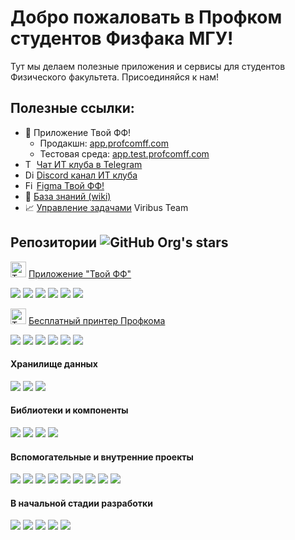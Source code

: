 # Добро пожаловать в Профком студентов Физфака МГУ!

Тут мы делаем полезные приложения и сервисы для студентов Физического факультета. Присоединяйся к нам!

## Полезные ссылки:
* 📱 Приложение Твой ФФ!
    * Продакшн: [app.profcomff.com](https://app.profcomff.com)
    * Тестовая среда: [app.test.profcomff.com](https://app.test.profcomff.com)
    ![]()
*  [<img alt="Telegram" height="14px" src="https://upload.wikimedia.org/wikipedia/commons/8/82/Telegram_logo.svg"/>](https://t.me/+eIMtCymYDepmN2Ey) [Чат ИТ клуба в Telegram](https://t.me/+eIMtCymYDepmN2Ey)
* [<img alt="Discord" height="14px" src="https://www.svgrepo.com/show/353655/discord-icon.svg"/>](https://discord.gg/W5jS3PfCjD) [Discord канал ИТ клуба](https://discord.gg/W5jS3PfCjD)
* [<img alt="Figma" height="14px" src="https://upload.wikimedia.org/wikipedia/commons/3/33/Figma-logo.svg"/>](https://to.profcomff.com/app-figma) [Figma Твой ФФ!](https://to.profcomff.com/app-figma)
* 📖 [База знаний (wiki)](https://github.com/profcomff/general/wiki)
* 📈 [Управление задачами](https://github.com/orgs/profcomff/projects/7) Viribus Team


## Репозитории <img alt="GitHub Org's stars" src="https://img.shields.io/github/stars/profcomff?labelColor=%2300bd61&color=%2300bd61">


[<img alt="Твой ФФ" width="25px" src="https://cdn.profcomff.com/app/logo/logo_ff.svg" />](https://app.profcomff.com)
[Приложение "Твой ФФ"](https://app.profcomff.com)

[![](https://img.shields.io/github/stars/profcomff/webapp-ui?color=blue&label=webapp-ui&logo=typescript&logoColor=blue&style=for-the-badge)](https://github.com/profcomff/webapp-ui)
[![](https://img.shields.io/github/stars/profcomff/services-api?color=green&label=services-api&logo=python&logoColor=green&style=for-the-badge)](https://github.com/profcomff/services-api)
[![](https://img.shields.io/github/stars/profcomff/timetable-api?color=green&label=timetable-api&logo=python&logoColor=green&style=for-the-badge)](https://github.com/profcomff/timetable-api)
[![](https://img.shields.io/github/stars/profcomff/auth-api?color=green&label=auth-api&logo=python&logoColor=green&style=for-the-badge)](https://github.com/profcomff/auth-api)
[![](https://img.shields.io/github/stars/profcomff/userdata-api?color=green&label=userdata-api&logo=python&logoColor=green&style=for-the-badge)](https://github.com/profcomff/userdata-api)
[![](https://img.shields.io/github/stars/profcomff/achievement-api?color=green&label=achievement-api&logo=python&logoColor=green&style=for-the-badge)](https://github.com/profcomff/achievement-api)


[<img alt="Твой ФФ" width="25px" src="https://cdn.profcomff.com/app/menu_icons/printer.svg" />](https://to.profcomff.com/print)
[Бесплатный принтер Профкома](https://to.profcomff.com/print)

[![](https://img.shields.io/github/stars/profcomff/print-webapp?color=yellow&label=print-webapp&logo=vuedotjs&logoColor=yellow&style=for-the-badge)](https://github.com/profcomff/print-webapp)
[![](https://img.shields.io/github/stars/profcomff/print-winapp?color=red&label=print-winapp&logo=csharp&logoColor=red&style=for-the-badge)](https://github.com/profcomff/print-winapp)
[![](https://img.shields.io/github/stars/profcomff/print-api?color=green&label=print-api&logo=python&logoColor=green&style=for-the-badge)](https://github.com/profcomff/print-api)
[![](https://img.shields.io/github/stars/profcomff/converter-api?color=green&label=converter-api&logo=python&logoColor=green&style=for-the-badge)](https://github.com/profcomff/converter-api)
[![](https://img.shields.io/github/stars/profcomff/print-vkbot?color=green&label=print-vkbot&logo=python&logoColor=green&style=for-the-badge)](https://github.com/profcomff/print-vkbot)
[![](https://img.shields.io/github/stars/profcomff/print-tgbot?color=green&label=print-tgbot&logo=python&logoColor=green&style=for-the-badge)](https://github.com/profcomff/print-tgbot)


#### Хранилище данных

[![](https://img.shields.io/github/stars/profcomff/dwh-definitions?color=green&label=dwh-definitions&logo=python&logoColor=green&style=for-the-badge)](https://github.com/profcomff/dwh-definitions)
[![](https://img.shields.io/github/stars/profcomff/dwh-pipelines?color=green&label=dwh-pipelines&logo=python&logoColor=green&style=for-the-badge)](https://github.com/profcomff/dwh-pipelines)
[![](https://img.shields.io/github/stars/profcomff/dwh-airflow?color=black&label=dwh-airflow&logo=gnubash&logoColor=black&style=for-the-badge)](https://github.com/profcomff/dwh-airflow)


#### Библиотеки и компоненты

[![](https://img.shields.io/github/stars/profcomff/logging-lib?color=green&label=logging-lib&logo=python&logoColor=green&style=for-the-badge)](https://github.com/profcomff/logging-lib)
[![](https://img.shields.io/github/stars/profcomff/marketing-api?color=green&label=marketing-api&logo=python&logoColor=green&style=for-the-badge)](https://github.com/profcomff/marketing-api)
[![](https://img.shields.io/github/stars/profcomff/auth-lib?color=green&label=auth-lib&logo=python&logoColor=green&style=for-the-badge)](https://github.com/profcomff/auth-lib)
[![](https://img.shields.io/github/stars/profcomff/preparation-timetable-data?color=green&label=preparation-timetable-data&logo=python&logoColor=green&style=for-the-badge)](https://github.com/profcomff/preparation-timetable-data)


#### Вспомогательные и внутренние проекты

[![](https://img.shields.io/github/stars/profcomff/.github?color=black&label=.github&logo=markdown&logoColor=black&style=for-the-badge)](https://github.com/profcomff/.github)
[![](https://img.shields.io/github/stars/profcomff/issue-github-tgbot?color=green&label=issue-github-tgbot&logo=python&logoColor=green&style=for-the-badge)](https://github.com/profcomff/issue-github-tgbot)
[![](https://img.shields.io/github/stars/profcomff/aciniformes-project?color=green&label=aciniformes-project&logo=python&logoColor=green&style=for-the-badge)](https://github.com/profcomff/aciniformes-project)
[![](https://img.shields.io/github/stars/profcomff/social-api?color=green&label=social-api&logo=python&logoColor=green&style=for-the-badge)](https://github.com/profcomff/social-api)
[![](https://img.shields.io/github/stars/profcomff/redirect-ci?color=green&label=redirect-ci&logo=python&logoColor=green&style=for-the-badge)](https://github.com/profcomff/redirect-ci)
[![](https://img.shields.io/github/stars/profcomff/db-kafka?color=black&label=db-kafka&logo=gnubash&logoColor=black&style=for-the-badge)](https://github.com/profcomff/db-kafka)
[![](https://img.shields.io/github/stars/profcomff/event-schema?color=green&label=event-schema&logo=python&logoColor=green&style=for-the-badge)](https://github.com/profcomff/event-schema)
[![](https://img.shields.io/github/stars/profcomff/cicd-api?color=green&label=cicd-api&logo=python&logoColor=green&style=for-the-badge)](https://github.com/profcomff/cicd-api)
[![](https://img.shields.io/github/stars/profcomff/fastapi-template?color=green&label=fastapi-template&logo=python&logoColor=green&style=for-the-badge)](https://github.com/profcomff/fastapi-template)


#### В начальной стадии разработки
[![](https://img.shields.io/github/stars/profcomff/rating-api?color=green&label=rating-api&logo=python&logoColor=green&style=for-the-badge)](https://github.com/profcomff/rating-api)
[![](https://img.shields.io/github/stars/profcomff/marketing-uilib?color=yellow&label=marketing-uilib&logo=vuedotjs&logoColor=yellow&style=for-the-badge)](https://github.com/profcomff/marketing-uilib)
[![](https://img.shields.io/github/stars/profcomff/user-uilib?color=blue&label=user-uilib&logo=typescript&logoColor=blue&style=for-the-badge)](https://github.com/profcomff/user-uilib)
[![](https://img.shields.io/github/stars/profcomff/floormap-ui?color=yellow&label=floormap-ui&logo=vuedotjs&logoColor=yellow&style=for-the-badge)](https://github.com/profcomff/floormap-ui)
[![](https://img.shields.io/github/stars/profcomff/calculator-ui?color=yellow&label=calculator-ui&logo=vuedotjs&logoColor=yellow&style=for-the-badge)](https://github.com/profcomff/calculator-ui)
